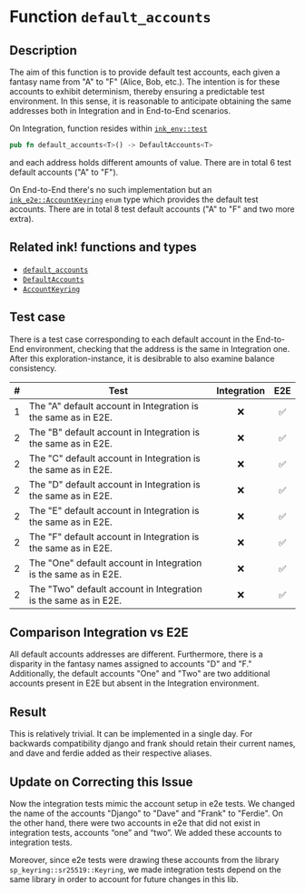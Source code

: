 # Function `default_accounts`

## Description

The aim of this function is to provide default test accounts, each given a fantasy name from "A" to "F" (Alice, Bob, etc.). The intention is for these accounts to exhibit determinism, thereby ensuring a predictable test environment. In this sense, it is reasonable to anticipate obtaining the same addresses both in Integration and in End-to-End scenarios.

On Integration, function resides within [`ink_env::test`](https://paritytech.github.io/ink/ink_env/test/index.html)

```rust
pub fn default_accounts<T>() -> DefaultAccounts<T>
```

and each address holds different amounts of value. There are in total 6 test default accounts ("A" to "F").

On End-to-End there's no such implementation but an [`ink_e2e::AccountKeyring`](https://paritytech.github.io/ink/ink_e2e/enum.AccountKeyring.html) `enum` type which provides the default test accounts. There are in total 8 test default accounts ("A" to "F" and two more extra).

## Related ink! functions and types

- [`default_accounts`](https://paritytech.github.io/ink/ink_env/test/fn.default_accounts.html)
- [`DefaultAccounts`](https://paritytech.github.io/ink/ink_env/test/struct.DefaultAccounts.html)
- [`AccountKeyring`](https://paritytech.github.io/ink/ink_e2e/enum.AccountKeyring.html)

## Test case

There is a test case corresponding to each default account in the End-to-End environment, checking that the address is the same in Integration one. After this exploration-instance, it is desibrable to also examine balance consistency.

| \#  | Test                                                            | Integration | E2E |
| --- | --------------------------------------------------------------- | :---------: | :-: |
| 1   | The "A" default account in Integration is the same as in E2E.   |     ❌      | ✅  |
| 2   | The "B" default account in Integration is the same as in E2E.   |     ❌      | ✅  |
| 2   | The "C" default account in Integration is the same as in E2E.   |     ❌      | ✅  |
| 2   | The "D" default account in Integration is the same as in E2E.   |     ❌      | ✅  |
| 2   | The "E" default account in Integration is the same as in E2E.   |     ❌      | ✅  |
| 2   | The "F" default account in Integration is the same as in E2E.   |     ❌      | ✅  |
| 2   | The "One" default account in Integration is the same as in E2E. |     ❌      | ✅  |
| 2   | The "Two" default account in Integration is the same as in E2E. |     ❌      | ✅  |

## Comparison Integration vs E2E

All default accounts addresses are different. Furthermore, there is a disparity in the fantasy names assigned to accounts "D" and "F." Additionally, the default accounts "One" and "Two" are two additional accounts present in E2E but absent in the Integration environment.

## Result

This is relatively trivial. It can be implemented in a single day. For backwards compatibility django and frank should retain their current names, and dave and ferdie added as their respective aliases.

## Update on Correcting this Issue

Now the integration tests mimic the account setup in e2e tests. We changed the name of the accounts "Django" to "Dave" and "Frank" to "Ferdie". On the other hand, there were two accounts in e2e that did not exist in integration tests, accounts “one” and “two”. We added these accounts to integration tests.


Moreover, since e2e tests were drawing these accounts from the library `sp_keyring::sr25519::Keyring`, we made integration tests depend on the same library in order to account for future changes in this lib.


